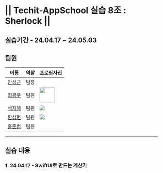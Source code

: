 # || Techit-AppSchool 실습 8조 : Sherlock ||

## 실습기간 - 24.04.17 ~ 24.05.03
## 팀원
| 이름                                       | 역할  | 프로필사진                                                        |
|--------------------------------------   |-----|--------------------------------------------------------------|
| [안성근](https://github.com/mo-si-dev?)    | 팀장  |                                                              |
| [최광우](https://github.com/madcow95)      | 팀원  | <img src="https://avatars.githubusercontent.com/u/78129823?v=4" width="50" height="50"> |
| [석지혜](https://github.com/the-hye)       | 팀원  | <img src="https://avatars.githubusercontent.com/u/66719957?v=4" width=“50” height=“50”> |
| [한상현](https://github.com/yachae96)      | 팀원  | <img src="https://avatars.githubusercontent.com/u/104310516?v=4" width=“50” height=“50”> |
| [홍준범](https://github.com/KuKaH)         | 팀원  |                                                              |
---
## 실습 내용

### 1.  24.04.17 - SwiftUI로 만드는 계산기

### 
